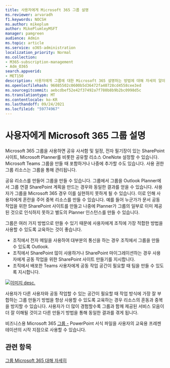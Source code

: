 ```yaml
---
title: 사용자에게 Microsoft 365 그룹 설명
ms.reviewer: arvaradh
f1.keywords: NOCSH
ms.author: mikeplum
author: MikePlumleyMSFT
manager: pamgreen
audience: Admin
ms.topic: article
ms.service: o365-administration
localization_priority: Normal
ms.collection:
- M365-subscription-management
- Adm_O365
search.appverid:
- MET150
description: 사용자에게 그룹에 대한 Microsoft 365 설명하는 방법에 대해 자세히 알아보습니다.
ms.openlocfilehash: 96085502c0600b5d36472fa40728cd4558cee3ed
ms.sourcegitcommit: aebcdbef52e42f37492a7f780b8b9b2bc0998d5c
ms.translationtype: MT
ms.contentlocale: ko-KR
ms.lasthandoff: 09/24/2021
ms.locfileid: "59774967"
---
```

# <a name="explaining-microsoft-365-groups-to-your-users"></a>사용자에게 Microsoft 365 그룹 설명

Microsoft 365 그룹을 사용하면 공유 사서함 및 일정, 전자 필기장이 있는 SharePoint 사이트, Microsoft Planner를 비롯한 공유할 리소스 OneNote 설정할 수 있습니다. Microsoft Teams 그룹을 만들 때 포함하거나 나중에 추가할 수도 있습니다. 사용 권한 그룹 리소스는 그룹을 통해 관리됩니다.

공유 리소스를 만들어 그룹을 만들 수 있습니다. 그룹에서 그룹을 Outlook Planner에서 그룹 연결 SharePoint 계획을 만드는 경우와 동일한 결과를 얻을 수 있습니다. 사용자가 그룹을 Microsoft 365 경우 이를 실현하지 못하게 될 수 있습니다. 이로 인해 사용자에게 혼란을 주어 중복 리소스를 만들 수 있습니다. 예를 들어 누군가가 문서 공동 작업을 위한 SharePoint 사이트를 만들고 나중에 Planner가 그룹의 일부로 이미 제공된 것으로 인식하지 못하고 별도의 Planner 인스턴스를 만들 수 있습니다.

그룹은 여러 가지 방법으로 만들 수 있기 때문에 사용자에게 조직에 가장 적합한 방법을 사용할 수 있도록 교육하는 것이 좋습니다.

- 조직에서 전자 메일을 사용하여 대부분의 통신을 하는 경우 조직에서 그룹을 만들 수 있도록 Outlook.
- 조직에서 SharePoint 많이 사용하거나 SharePoint 마이그레이션하는 경우 사용자에게 공동 작업을 위한 SharePoint 사이트 만들기를 지시합니다.
- 조직에서 배포한 Teams 사용자에게 공동 작업 공간이 필요할 때 팀을 만들 수 있도록 지시합니다.

[![이미지 desc. ](../../media/03.png) ](../../media/03.png#lightbox)

사용자가 다른 사용자와 공동 작업할 수 있는 공간이 필요할 때 작업 방식에 가장 잘 부합하는 그룹 만들기 방법을 항상 사용할 수 있도록 교육하는 경우 리소스의 혼동과 중복을 방지할 수 있습니다. 사용자가 더 많이 경험할수록 그룹과 함께 제공된 서비스 모음이 더 잘 이해될 것이고 다른 만들기 방법을 통해 동일한 결과를 겪게 됩니다.

비즈니스용 Microsoft 365 [그룹 -](https://www.microsoft.com/download/details.aspx?id=102396) PowerPoint 서식 파일을 사용자의 교육용 프레젠테이션의 시작 지점으로 사용할 수 있습니다.

## <a name="related-topics"></a>관련 항목

[그룹 Microsoft 365 대해 자세히](https://support.microsoft.com/office/b565caa1-5c40-40ef-9915-60fdb2d97fa2)
